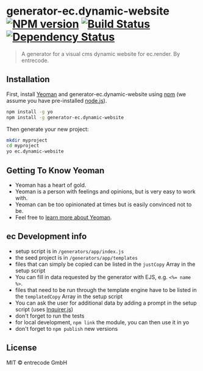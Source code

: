 # generator-ec.dynamic-website [![NPM version][npm-image]][npm-url] [![Build Status][travis-image]][travis-url] [![Dependency Status][daviddm-image]][daviddm-url]
> A generator for a visual cms dynamic website for ec.render. By entrecode.

## Installation

First, install [Yeoman](http://yeoman.io) and generator-ec.dynamic-website using [npm](https://www.npmjs.com/) (we assume you have pre-installed [node.js](https://nodejs.org/)).

```bash
npm install -g yo
npm install -g generator-ec.dynamic-website
```

Then generate your new project:

```bash
mkdir myproject
cd myproject
yo ec.dynamic-website
```

## Getting To Know Yeoman

 * Yeoman has a heart of gold.
 * Yeoman is a person with feelings and opinions, but is very easy to work with.
 * Yeoman can be too opinionated at times but is easily convinced not to be.
 * Feel free to [learn more about Yeoman](http://yeoman.io/).

## ec Development info

- setup script is in `/generators/app/index.js`
- the seed project is in `/generators/app/templates`
- files that can simply be copied can be listed in the `justCopy` Array in the setup script
- You can fill in data requested by the generator with EJS, e.g. `<%= name %>`.
- files that need to be run through the template engine have to be listed in the `templatedCopy` 
Array in the setup script
- You can ask the user for additional data by adding a prompt in the setup script 
(uses [Inquirer.js](https://github.com/SBoudrias/Inquirer.js))
- don't forget to run the tests
- for local development, `npm link` the module, you can then use it in yo
- don't forget to `npm publish` new versions

## License

MIT © entrecode GmbH


[npm-image]: https://badge.fury.io/js/generator-ec.dynamic-website.svg
[npm-url]: https://npmjs.org/package/generator-ec.dynamic-website
[travis-image]: https://travis-ci.org/entrecode/generator-ec.dynamic-website.svg?branch=master
[travis-url]: https://travis-ci.org/entrecode/generator-ec.dynamic-website
[daviddm-image]: https://david-dm.org/entrecode/generator-ec.dynamic-website.svg?theme=shields.io
[daviddm-url]: https://david-dm.org/entrecode/generator-ec.dynamic-website
